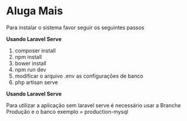 # Aluga Mais

Para instalar o sistema favor seguir os seguintes passos

**Usando Laravel Serve**

1) composer install
2) npm install
2) bower install
3) npm run dev
4) modificar o arquivo .env as configurações de banco
4) php artisan serve

**Usando Laravel Serve**

Para utilizar a aplicação sem laravel serve
é necessário usar a Branche Produção e o banco exemplo = production-mysql

